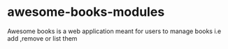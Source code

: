 # awesome-books-modules
Awesome books is a web application meant for users to manage books i.e add ,remove or list them
